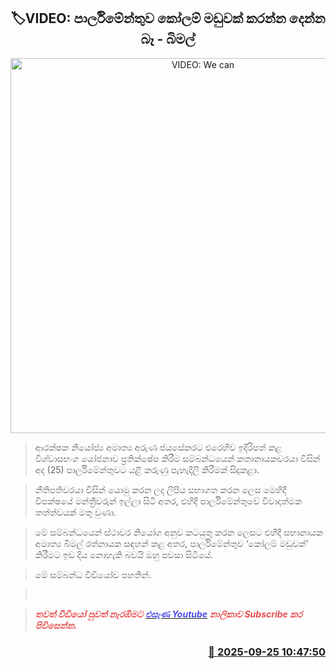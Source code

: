 <p align='center'><b><h2 align='center' title='VIDEO: We can't let Parliament become a joke - Bimal'>🏷VIDEO: පාර්ලිමේන්තුව කෝලම් මඩුවක් කරන්න දෙන්න බෑ - බිමල්</h2></b></p>
<p align='center'><img src='https://helakuru.sgp1.cdn.digitaloceanspaces.com/esana/images/lib/bimal-h-vide.jpg' width='600' alt='VIDEO: We can't let Parliament become a joke - Bimal'></p>

> ආරක්ෂක නියෝජ්‍ය අමාත්‍ය අරුණ ජයසේකරට එරෙහිව ඉදිරිපත් කළ විශ්වාසභංග යෝජනාව ප්‍රතික්ෂේප කිරීම සම්බන්ධයෙන් කතානායකවරයා විසින් අද (25) පාර්ලිමේන්තුවට යළි කරුණු පැහැදිලි කිරීමක් සිදුකළා.

> නීතිපතිවරයා විසින් යොමු කරන ලද ලිපිය සභාගත කරන ලෙස මෙහිදී විපක්ෂයේ මන්ත්‍රීවරුන් ඉල්ලා සිටි අතර, එහිදී පාර්ලිමේන්තුවේ විවාදාත්මක තත්ත්වයක් මතු වුණා.

> මේ සම්බන්ධයෙන් ස්ථාවර නියෝග අනුව කටයුතු කරන ලෙසට එහිදී සභානායක අමාත්‍ය බිමල් රත්නායක සඳහන් කළ අතර, පාර්ලිමේන්තුව ‘කෝලම් මඩුවක්’ කිරීමට ඉඩ දිය නොහැකි බවයි ඔහු පවසා සිටියේ.

> මේ සම්බන්ධ වීඩියෝව පහතින්.

>  

> <span style='color:#e64d4d'><em><strong>තවත් වීඩියෝ පුවත් නැරඹීමට </strong></em></span><a href='https://youtube.com/@esanamedia?si=UZCWEZmqFcpzlvdV'><span style='color:#4d4de6'><em><strong>එසැණ Youtube</strong></em></span></a><span style='color:#e64d4d'><em><strong> නාලිකාව Subscribe කර පිවිසෙන්න.</strong></em></span>



<h3 align='right'><a href='https://www.helakuru.lk/esana/p/113953/'>📅 2025-09-25 10:47:50</a></h3>
